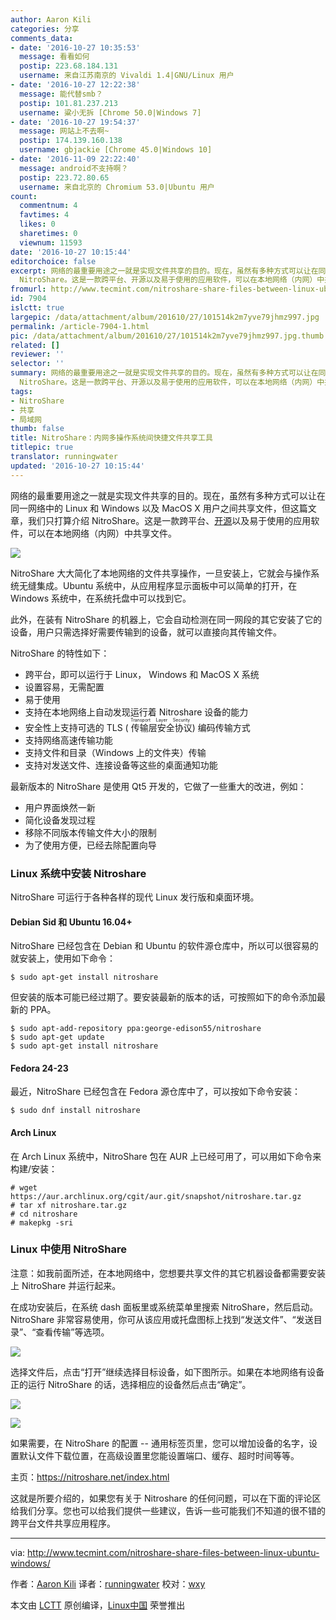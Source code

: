 ```yaml
---
author: Aaron Kili
categories: 分享
comments_data:
- date: '2016-10-27 10:35:53'
  message: 看看如何
  postip: 223.68.184.131
  username: 来自江苏南京的 Vivaldi 1.4|GNU/Linux 用户
- date: '2016-10-27 12:22:38'
  message: 能代替smb？
  postip: 101.81.237.213
  username: 粱小无拆 [Chrome 50.0|Windows 7]
- date: '2016-10-27 19:54:37'
  message: 网站上不去啊~
  postip: 174.139.160.138
  username: gbjackie [Chrome 45.0|Windows 10]
- date: '2016-11-09 22:22:40'
  message: android不支持啊？
  postip: 223.72.80.65
  username: 来自北京的 Chromium 53.0|Ubuntu 用户
count:
  commentnum: 4
  favtimes: 4
  likes: 0
  sharetimes: 0
  viewnum: 11593
date: '2016-10-27 10:15:44'
editorchoice: false
excerpt: 网络的最重要用途之一就是实现文件共享的目的。现在，虽然有多种方式可以让在同一网络中的 Linux 和 Windows 以及 MacOS X 用户之间共享文件，但这篇文章，我们只打算介绍
  NitroShare。这是一款跨平台、开源以及易于使用的应用软件，可以在本地网络（内网）中共享文件。
fromurl: http://www.tecmint.com/nitroshare-share-files-between-linux-ubuntu-windows/
id: 7904
islctt: true
largepic: /data/attachment/album/201610/27/101514k2m7yve79jhmz997.jpg
permalink: /article-7904-1.html
pic: /data/attachment/album/201610/27/101514k2m7yve79jhmz997.jpg.thumb.jpg
related: []
reviewer: ''
selector: ''
summary: 网络的最重要用途之一就是实现文件共享的目的。现在，虽然有多种方式可以让在同一网络中的 Linux 和 Windows 以及 MacOS X 用户之间共享文件，但这篇文章，我们只打算介绍
  NitroShare。这是一款跨平台、开源以及易于使用的应用软件，可以在本地网络（内网）中共享文件。
tags:
- NitroShare
- 共享
- 局域网
thumb: false
title: NitroShare：内网多操作系统间快捷文件共享工具
titlepic: true
translator: runningwater
updated: '2016-10-27 10:15:44'
---
```


网络的最重要用途之一就是实现文件共享的目的。现在，虽然有多种方式可以让在同一网络中的 Linux 和 Windows 以及 MacOS X 用户之间共享文件，但这篇文章，我们只打算介绍 NitroShare。这是一款跨平台、[开源](https://github.com/nitroshare/nitroshare-desktop)以及易于使用的应用软件，可以在本地网络（内网）中共享文件。


![](/data/attachment/album/201610/27/101514k2m7yve79jhmz997.jpg)


NitroShare 大大简化了本地网络的文件共享操作，一旦安装上，它就会与操作系统无缝集成。Ubuntu 系统中，从应用程序显示面板中可以简单的打开，在 Windows 系统中，在系统托盘中可以找到它。


此外，在装有 NitroShare 的机器上，它会自动检测在同一网段的其它安装了它的设备，用户只需选择好需要传输到的设备，就可以直接向其传输文件。


NitroShare 的特性如下：


* 跨平台，即可以运行于 Linux， Windows 和 MacOS X 系统
* 设置容易，无需配置
* 易于使用
* 支持在本地网络上自动发现运行着 Nitroshare 设备的能力
* 安全性上支持可选的 TLS (<ruby> 传输层安全协议 <rp>  （ </rp> <rt>  Transport Layer Security </rt> <rp>  ） </rp></ruby>) 编码传输方式
* 支持网络高速传输功能
* 支持文件和目录（Windows 上的文件夹）传输
* 支持对发送文件、连接设备等这些的桌面通知功能


最新版本的 NitroShare 是使用 Qt5 开发的，它做了一些重大的改进，例如：


* 用户界面焕然一新
* 简化设备发现过程
* 移除不同版本传输文件大小的限制
* 为了使用方便，已经去除配置向导


### Linux 系统中安装 Nitroshare


NitroShare 可运行于各种各样的现代 Linux 发行版和桌面环境。


#### Debian Sid 和 Ubuntu 16.04+


NitroShare 已经包含在 Debian 和 Ubuntu 的软件源仓库中，所以可以很容易的就安装上，使用如下命令：



```
$ sudo apt-get install nitroshare

```

但安装的版本可能已经过期了。要安装最新的版本的话，可按照如下的命令添加最新的 PPA。



```
$ sudo apt-add-repository ppa:george-edison55/nitroshare
$ sudo apt-get update
$ sudo apt-get install nitroshare

```

#### Fedora 24-23


最近，NitroShare 已经包含在 Fedora 源仓库中了，可以按如下命令安装：



```
$ sudo dnf install nitroshare

```

#### Arch Linux


在 Arch Linux 系统中，NitroShare 包在 AUR 上已经可用了，可以用如下命令来构建/安装：



```
# wget https://aur.archlinux.org/cgit/aur.git/snapshot/nitroshare.tar.gz
# tar xf nitroshare.tar.gz
# cd nitroshare
# makepkg -sri

```

### Linux 中使用 NitroShare


注意：如我前面所述，在本地网络中，您想要共享文件的其它机器设备都需要安装上 NitroShare 并运行起来。


在成功安装后，在系统 dash 面板里或系统菜单里搜索 NitroShare，然后启动。NitroShare 非常容易使用，你可从该应用或托盘图标上找到“发送文件”、“发送目录”、“查看传输”等选项。


![](/data/attachment/album/201610/27/101554l6ul0whvtu5aafih.png)


选择文件后，点击“打开”继续选择目标设备，如下图所示。如果在本地网络有设备正的运行 NitroShare 的话，选择相应的设备然后点击“确定”。


![](/data/attachment/album/201610/27/101558nael4o05ww01udb1.png)


![](/data/attachment/album/201610/27/101600ouu4e5ri4c0gzm44.png)


如果需要，在 NitroShare 的配置 -- 通用标签页里，您可以增加设备的名字，设置默认文件下载位置，在高级设置里您能设置端口、缓存、超时时间等等。


主页：<https://nitroshare.net/index.html>


这就是所要介绍的，如果您有关于 Nitroshare 的任何问题，可以在下面的评论区给我们分享。您也可以给我们提供一些建议，告诉一些可能我们不知道的很不错的跨平台文件共享应用程序。




---


via: <http://www.tecmint.com/nitroshare-share-files-between-linux-ubuntu-windows/>


作者：[Aaron Kili](http://www.tecmint.com/author/aaronkili/) 译者：[runningwater](https://github.com/runningwater) 校对：[wxy](https://github.com/wxy)


本文由 [LCTT](https://github.com/LCTT/TranslateProject) 原创编译，[Linux中国](https://linux.cn/) 荣誉推出